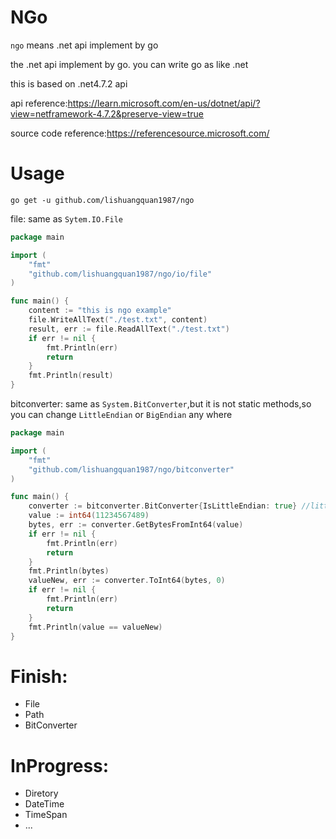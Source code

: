 # NGo
`ngo` means .net api implement by go

the .net api implement by go. you can write go as like .net

this is based on .net4.7.2 api

api reference:https://learn.microsoft.com/en-us/dotnet/api/?view=netframework-4.7.2&preserve-view=true

source code reference:https://referencesource.microsoft.com/
# Usage
 ```
 go get -u github.com/lishuangquan1987/ngo
 ```
file: same as `Sytem.IO.File`
```go
package main

import (
	"fmt"
	"github.com/lishuangquan1987/ngo/io/file"
)

func main() {
	content := "this is ngo example"
	file.WriteAllText("./test.txt", content)
	result, err := file.ReadAllText("./test.txt")
	if err != nil {
		fmt.Println(err)
		return
	}
	fmt.Println(result)
}

```
bitconverter: same as `System.BitConverter`,but it is not static methods,so you can change `LittleEndian` or `BigEndian` any where
```go
package main

import (
	"fmt"
	"github.com/lishuangquan1987/ngo/bitconverter"
)

func main() {
	converter := bitconverter.BitConverter{IsLittleEndian: true} //littleEndian at the front
	value := int64(11234567489)
	bytes, err := converter.GetBytesFromInt64(value)
	if err != nil {
		fmt.Println(err)
		return
	}
	fmt.Println(bytes)
	valueNew, err := converter.ToInt64(bytes, 0)
	if err != nil {
		fmt.Println(err)
		return
	}
	fmt.Println(value == valueNew)
}

```


# Finish:
- File
- Path
- BitConverter

# InProgress:
- Diretory
- DateTime
- TimeSpan
- ...
